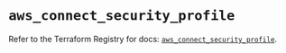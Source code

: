 # `aws_connect_security_profile`

Refer to the Terraform Registry for docs: [`aws_connect_security_profile`](https://registry.terraform.io/providers/hashicorp/aws/5.56.1/docs/resources/connect_security_profile).
